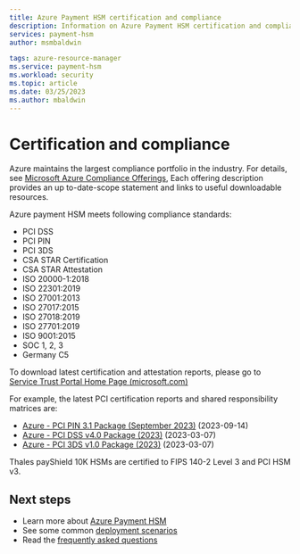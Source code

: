 ```yaml
---
title: Azure Payment HSM certification and compliance
description: Information on Azure Payment HSM certification and compliance
services: payment-hsm
author: msmbaldwin

tags: azure-resource-manager
ms.service: payment-hsm
ms.workload: security
ms.topic: article
ms.date: 03/25/2023
ms.author: mbaldwin
---
```


# Certification and compliance

Azure maintains the largest compliance portfolio in the industry. For details, see [Microsoft Azure Compliance Offerings](https://azure.microsoft.com/resources/microsoft-azure-compliance-offerings/), Each offering description provides an up to-date-scope statement and links to useful downloadable resources.

Azure payment HSM meets following compliance standards:

- PCI DSS
- PCI PIN
- PCI 3DS
- CSA STAR Certification
- CSA STAR Attestation
- ISO 20000-1:2018
- ISO 22301:2019
- ISO 27001:2013
- ISO 27017:2015
- ISO 27018:2019
- ISO 27701:2019
- ISO 9001:2015
- SOC 1, 2, 3
- Germany C5

To download latest certification and attestation reports, please go to [Service Trust Portal Home Page (microsoft.com)](https://servicetrust.microsoft.com/ViewPage/HomePageVNext)

For example, the latest PCI certification reports and shared responsibility matrices are:
- [Azure - PCI PIN 3.1 Package (September 2023)](https://servicetrust.microsoft.com/DocumentPage/8265dc10-540f-4178-b167-b333775ddc6b) (2023-09-14)
- [Azure - PCI DSS v4.0 Package (2023)](https://servicetrust.microsoft.com/DocumentPage/3be58cb9-de55-426b-9c3d-0ba90dd29572) (2023-03-07)
- [Azure - PCI 3DS v1.0 Package (2023)](https://servicetrust.microsoft.com/DocumentPage/a9fe4984-3c73-4abf-bf88-a197c3821690) (2023-03-07)

Thales payShield 10K HSMs are certified to FIPS 140-2 Level 3 and PCI HSM v3.

## Next steps

- Learn more about [Azure Payment HSM](overview.md)
- See some common [deployment scenarios](deployment-scenarios.md)
- Read the [frequently asked questions](faq.yml)
